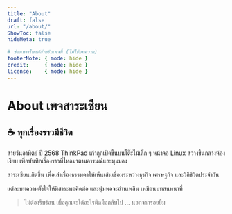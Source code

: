 ```yaml
---
title: "About"
draft: false
url: "/about/"
ShowToc: false
hideMeta: true

# ซ่อนหางโพสต์สำหรับเพจนี้ (ไม่ใช่บทความ)
footerNote: { mode: hide }
credit:     { mode: hide }
license:    { mode: hide }
---
```


# About เพจสาระเซียน

## ☕ ทุกเรื่องราวมีชีวิต

สายวันอาทิตย์ ปี 2568
ThinkPad เก่าถูกเปิดขึ้นบนโต๊ะไม้เล็ก ๆ
หน้าจอ Linux สว่างขึ้นกลางห้องเงียบ
เพื่อบันทึกเรื่องราวที่ไหลมาตามอารมณ์และมุมมอง

สาระเซียนเกิดขึ้น เพื่อเล่าเรื่องธรรมดาให้เห็นเส้นเชื่อมระหว่างธุรกิจ เศรษฐกิจ และวิถีชีวิตประจำวัน

แต่ละบทความตั้งใจให้มีสาระพอคิดต่อ และนุ่มพอจะอ่านเพลิน
เหมือนบทสนทนาที่

> ไม่ต้องรีบร้อน เผื่อคุณจะได้อะไรติดมือกลับไป
> … นอกจากรอยยิ้ม
